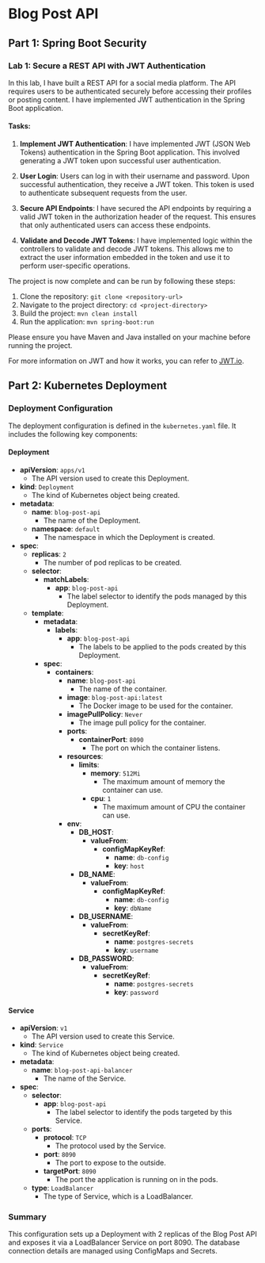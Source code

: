 # Blog Post API

## Part 1: Spring Boot Security

### Lab 1: Secure a REST API with JWT Authentication

In this lab, I have built a REST API for a social media platform. The API requires users to be authenticated securely before accessing their profiles or posting content. I have implemented JWT authentication in the Spring Boot application.

#### Tasks:

1. **Implement JWT Authentication**: I have implemented JWT (JSON Web Tokens) authentication in the Spring Boot application. This involved generating a JWT token upon successful user authentication.

2. **User Login**: Users can log in with their username and password. Upon successful authentication, they receive a JWT token. This token is used to authenticate subsequent requests from the user.

3. **Secure API Endpoints**: I have secured the API endpoints by requiring a valid JWT token in the authorization header of the request. This ensures that only authenticated users can access these endpoints.

4. **Validate and Decode JWT Tokens**: I have implemented logic within the controllers to validate and decode JWT tokens. This allows me to extract the user information embedded in the token and use it to perform user-specific operations.

The project is now complete and can be run by following these steps:

1. Clone the repository: `git clone <repository-url>`
2. Navigate to the project directory: `cd <project-directory>`
3. Build the project: `mvn clean install`
4. Run the application: `mvn spring-boot:run`

Please ensure you have Maven and Java installed on your machine before running the project.

For more information on JWT and how it works, you can refer to [JWT.io](https://jwt.io/introduction/).

## Part 2: Kubernetes Deployment

### Deployment Configuration

The deployment configuration is defined in the `kubernetes.yaml` file. It includes the following key components:

#### Deployment

- **apiVersion**: `apps/v1`
  - The API version used to create this Deployment.
- **kind**: `Deployment`
  - The kind of Kubernetes object being created.
- **metadata**:
  - **name**: `blog-post-api`
    - The name of the Deployment.
  - **namespace**: `default`
    - The namespace in which the Deployment is created.
- **spec**:
  - **replicas**: `2`
    - The number of pod replicas to be created.
  - **selector**:
    - **matchLabels**:
      - **app**: `blog-post-api`
        - The label selector to identify the pods managed by this Deployment.
  - **template**:
    - **metadata**:
      - **labels**:
        - **app**: `blog-post-api`
          - The labels to be applied to the pods created by this Deployment.
    - **spec**:
      - **containers**:
        - **name**: `blog-post-api`
          - The name of the container.
        - **image**: `blog-post-api:latest`
          - The Docker image to be used for the container.
        - **imagePullPolicy**: `Never`
          - The image pull policy for the container.
        - **ports**:
          - **containerPort**: `8090`
            - The port on which the container listens.
        - **resources**:
          - **limits**:
            - **memory**: `512Mi`
              - The maximum amount of memory the container can use.
            - **cpu**: `1`
              - The maximum amount of CPU the container can use.
        - **env**:
          - **DB_HOST**:
            - **valueFrom**:
              - **configMapKeyRef**:
                - **name**: `db-config`
                - **key**: `host`
          - **DB_NAME**:
            - **valueFrom**:
              - **configMapKeyRef**:
                - **name**: `db-config`
                - **key**: `dbName`
          - **DB_USERNAME**:
            - **valueFrom**:
              - **secretKeyRef**:
                - **name**: `postgres-secrets`
                - **key**: `username`
          - **DB_PASSWORD**:
            - **valueFrom**:
              - **secretKeyRef**:
                - **name**: `postgres-secrets`
                - **key**: `password`

#### Service

- **apiVersion**: `v1`
  - The API version used to create this Service.
- **kind**: `Service`
  - The kind of Kubernetes object being created.
- **metadata**:
  - **name**: `blog-post-api-balancer`
    - The name of the Service.
- **spec**:
  - **selector**:
    - **app**: `blog-post-api`
      - The label selector to identify the pods targeted by this Service.
  - **ports**:
    - **protocol**: `TCP`
      - The protocol used by the Service.
    - **port**: `8090`
      - The port to expose to the outside.
    - **targetPort**: `8090`
      - The port the application is running on in the pods.
  - **type**: `LoadBalancer`
    - The type of Service, which is a LoadBalancer.

### Summary

This configuration sets up a Deployment with 2 replicas of the Blog Post API and exposes it via a LoadBalancer Service on port 8090. The database connection details are managed using ConfigMaps and Secrets.